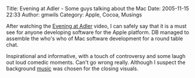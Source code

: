 Title: Evening at Adler - Some guys talking about the Mac
Date: 2005-11-15 22:33
Author: gmwils
Category: Apple, Cocoa, Musings

After watching the [Evening at Adler][] video, I can safely say that it
is a must see for anyone developing software for the Apple platform. DB
managed to assemble the who's who of Mac software development for a
round table chat.

Inspirational and informative, with a touch of controversy and some
laugh out loud comedic moments. Can't go wrong really. Although I
suspect the background [music][] was chosen for the closing visuals.

  [Evening at Adler]: http://www.drunkenblog.com/evening_at_adler/
  [music]: http://www.jillianann.com/index2005.html
